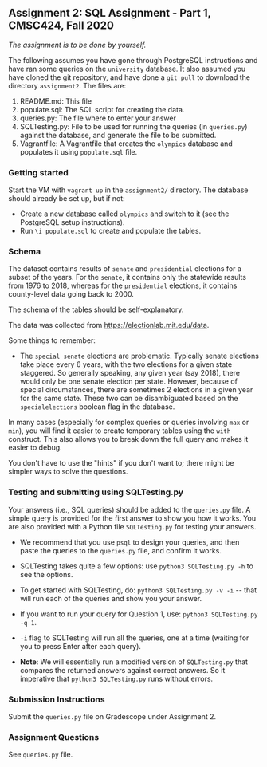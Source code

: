 ## Assignment 2: SQL Assignment - Part 1, CMSC424, Fall 2020

*The assignment is to be done by yourself.*

The following assumes you have gone through PostgreSQL instructions and have ran some queries on the `university` database. 
It also assumed you have cloned the git repository, and have done a `git pull` to download the directory `assignment2`. The files are:

1. README.md: This file
1. populate.sql: The SQL script for creating the data.
1. queries.py: The file where to enter your answer
1. SQLTesting.py: File to be used for running the queries (in `queries.py`) against the database, and generate the file to be submitted.
1. Vagrantfile: A Vagrantfile that creates the `olympics` database and populates it using `populate.sql` file.

### Getting started
Start the VM with `vagrant up` in the `assignment2/` directory. The database should already be set up, but if not: 
- Create a new database called `olympics` and switch to it (see the PostgreSQL setup instructions).
- Run `\i populate.sql` to create and populate the tables. 

### Schema 
The dataset contains results of `senate` and `presidential` elections for a subset of the years. For the `senate`, it contains only the statewide results from 1976 to 2018, whereas for the `presidential` elections, it contains county-level data going back to 2000.

The schema of the tables should be self-explanatory. 

The data was collected from https://electionlab.mit.edu/data.

Some things to remember: 
- The `special senate` elections are problematic. Typically senate elections take place every 6 years, with the two elections for a given state staggered. So generally speaking, any given year (say 2018), there would only be one senate election per state. However, because of special circumstances, there are
sometimes 2 elections in a given year for the same state. These two can be disambiguated based on the `specialelections` boolean flag in the database.

In many cases (especially for complex queries or queries involving 
`max` or `min`), you will find it easier to create temporary tables
using the `with` construct. This also allows you to break down the full
query and makes it easier to debug.

You don't have to use the "hints" if you don't want to; there might 
be simpler ways to solve the questions.

### Testing and submitting using SQLTesting.py
Your answers (i.e., SQL queries) should be added to the `queries.py` file. A simple query is provided for the first answer to show you how it works.
You are also provided with a Python file `SQLTesting.py` for testing your answers.

- We recommend that you use `psql` to design your queries, and then paste the queries to the `queries.py` file, and confirm it works.

- SQLTesting takes quite a few options: use `python3 SQLTesting.py -h` to see the options.

- To get started with SQLTesting, do: `python3 SQLTesting.py -v -i` -- that will run each of the queries and show you your answer.

- If you want to run your query for Question 1, use: `python3 SQLTesting.py -q 1`. 

- `-i` flag to SQLTesting will run all the queries, one at a time (waiting for you to press Enter after each query).

- **Note**: We will essentially run a modified version of `SQLTesting.py` that compares the returned answers against correct answers. So it imperative that `python3 SQLTesting.py` runs without errors.

### Submission Instructions
Submit the `queries.py` file on Gradescope under Assignment 2. 
      
### Assignment Questions
See `queries.py` file.
